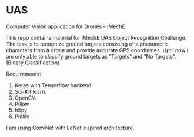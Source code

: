 # UAS
Computer Vision application for Drones - IMechE

This repo contains material for iMechE UAS Object Recognition Challenge. 
The task is to recognize ground targets consisting of alphanumeric characters from a drone and provide accurate GPS coordinates.
Uptil now I am only able to classify ground targets as "Targets" and "No Targets". (Binary Classification)

Requirements:
1. Keras with Tensorflow backend.
2. Sci-Kit learn.
3. OpenCV.
4. Pillow
5. h5py
6. Pickle


I am using ConvNet with LeNet inspired architecture. 

